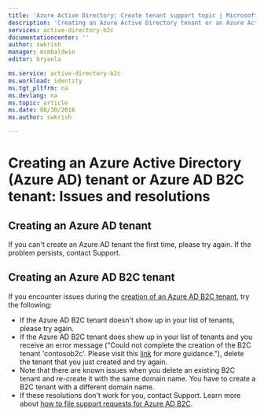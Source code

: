 ```yaml
---
title: 'Azure Active Directory: Create tenant support topic | Microsoft Azure'
description: 'Creating an Azure Active Directory tenant or an Azure Active Directory B2C tenant: Issues and resolutions'
services: active-directory-b2c
documentationcenter: ''
author: swkrish
manager: msmbaldwin
editor: bryanla

ms.service: active-directory-b2c
ms.workload: identity
ms.tgt_pltfrm: na
ms.devlang: na
ms.topic: article
ms.date: 08/30/2016
ms.author: swkrish

---
```

# Creating an Azure Active Directory (Azure AD) tenant or Azure AD B2C tenant: Issues and resolutions
## Creating an Azure AD tenant
If you can't create an Azure AD tenant the first time, please try again. If the problem persists, contact Support.

## Creating an Azure AD B2C tenant
If you encounter issues during the [creation of an Azure AD B2C tenant](active-directory-b2c-get-started.md), try the following:

* If the Azure AD B2C tenant doesn't show up in your list of tenants, please try again.
* If the Azure AD B2C tenant does show up in your list of tenants and you receive an error message ("Could not complete the creation of the B2C tenant 'contosob2c'. Please visit this [link](http://go.microsoft.com/fwlink/?LinkID=624192&clcid=0x409) for more guidance."), delete the tenant that you just created and try again.
* Note that there are known issues when you delete an existing B2C tenant and re-create it with the same domain name. You have to create a B2C tenant with a different domain name.
* If these resolutions don't work for you, contact Support. Learn more about [how to file support requests for Azure AD B2C](active-directory-b2c-support.md).

